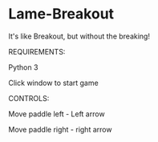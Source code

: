 # Lame-Breakout
It's like Breakout, but without the breaking!

REQUIREMENTS:

Python 3


Click window to start game


CONTROLS:

Move paddle left - Left arrow

Move paddle right - right arrow

